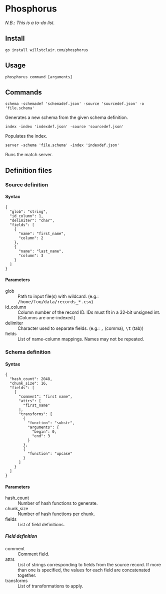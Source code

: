 # Phosphorus

*N.B.: This is a to-do list.*

## Install

	go install willstclair.com/phosphorus

## Usage

	phosphorus command [arguments]

## Commands


	schema -schemadef 'schemadef.json' -source 'sourcedef.json' -o 'file.schema'

Generates a new schema from the given schema definition.

	index -index 'indexdef.json' -source 'sourcedef.json'

Populates the index.

	server -schema 'file.schema' -index 'indexdef.json'

Runs the match server.

## Definition files

### Source definition

#### Syntax

	{
	  "glob": "string",
	  "id_column": 1,
	  "delimiter": "char",
	  "fields": [
		{
		  "name": "first_name",
		  "column": 2
		},
		{
		  "name": "last_name",
		  "column": 3
		}
	  ]
	}

#### Parameters

<dl>
  <dt>glob</dt>
  <dd>Path to input file(s) with wildcard. (e.g.: <tt>/home/foo/data/records_*.csv</tt>)</dd>

  <dt>id_column</dt>
  <dd>Column number of the record ID. IDs must fit in a 32-bit unsigned int. (Columns are one-indexed.)</dd>

  <dt>delimiter</dt>
  <dd>Character used to separate fields. (e.g.: <tt>,</tt> (comma), <tt>\t</tt> (tab))</dd>

  <dt>fields</dt>
  <dd>List of name-column mappings. Names may not be repeated.</dd>
</dl>

### Schema definition

#### Syntax

	{
	  "hash_count": 2048,
	  "chunk_size": 16,
	  "fields": [
		{
		  "comment": "first name",
		  "attrs": [
			"first_name"
		  ],
		  "transforms": [
			{
			  "function": "substr",
			  "arguments": {
				"begin": 0,
				"end": 3
			  }
			},
			{
			  "function": "upcase"
			}
		  ]
		}
	  ]
	}


#### Parameters

<dl>
  <dt>hash_count</dt>
  <dd>Number of hash functions to generate.</dd>

  <dt>chunk_size</dt>
  <dd>Number of hash functions per chunk.</dd>

  <dt>fields</dt>
  <dd>List of field definitions.</dd>
</dl>

##### Field definition
<dl>
  <dt>comment</dt>
  <dd>Comment field.</dd>

  <dt>attrs</dt>
  <dd>List of strings corresponding to fields from the source record. If more than one is specified, the values for each field are concatenated together.</dd>

  <dt>transforms</dt>
  <dd>List of transformations to apply.</dd>
</dl>

